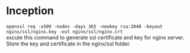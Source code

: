# Inception

`openssl req -x509 -nodes -days 365 -newkey rsa:2048 -keyout nginx/ssl/nginx.key -out nginx/ssl/nginx.crt`\
excute this command to generate ssl certificate and key for nginx server. Store the key and certificate in the nginx/ssl folder.

